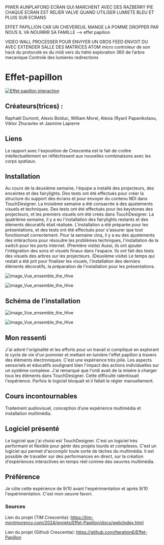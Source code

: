 PIWER AUNPLAFOND
ECRAN QUI MARCHENT AVEC DES RAZBERRY PIE
CHAQUE ECRAN EST RELIER
VALVE QUAND UTILISER LUMIETE BLEU
ET PLUIS SUR ECRANS

EFFET PAPILLION CAR UN CHEVEREUIL MANGE LA POMME DROPPER PAR NOUS
IL VA NOURRIR SA FAMILLE —> effet papilion

VIDEO WALL PROCESSER POUR ENVIYER UN GROS FEED
ENVOIT DU AVEC EXTENDER SALLE DES MATRICES
ATOM micro controleur de son
hack du protocole
ex du midi vers du hdmi
exploration 360 de l’arbre mecanique
Controle des lumieres redirections

# Effet-papillon

[![Effet papillon interaction](https://github.com/PerformX2/H24_V11_inspirations_CRUZ/blob/9e7ae80213bb99786f4815810f2ac7a35f9122bb/Crescentia/Crescentia_Effet_Papillon/M%C3%A9dias/Effet_papillon_interaction.png)](https://www.youtube.com/watch?v=18TErCwIg-4&list=PLcwpEbanae5Jt3niuv6kGI_GReuVFyAzD&index=2)

## Créateurs(trices) :
Raphaël Dumont, Alexis Bolduc, William Morel, Alexia (Ryan) Papanikolaou, Viktor Zhuravlev et Jasmine Lapierre


## Liens
Le rapport avec l'exposition de Crescentia est le fait de croître intellectuellement en réfléchissent aux nouvelles combinaisons avec les corps spatiaux.


## Installation 
Au cours de la deuxième semaine, l'équipe a installé des projecteurs, des enceintes et des fairylights. Des tests ont été effectués pour créer la structure du support des écrans et pour envoyer du contenu NDI dans TouchDesigner. La troisième semaine a été consacrée à des ajustements visuels et techniques. Des tests ont été effectués pour les keystones des projecteurs, et les premiers visuels ont été créés dans TouchDesigner. La quatrième semaine, il y a eu l'installation des fairylights restants et des éléments décoratifs était réalisée. L'installation a été préparée pour les présentations, et des tests ont été effectués pour s'assurer que tout fonctionnait correctement. Pour la semaine cinq, il y a eu des ajustements des intéractions pour résoudre les problèmes techniques, l'installation de la switch pour les ports internet. (Première visite) Aussi, ils ont ajouter l'intégration des sons et visuels finaux dans l'espace. Ils ont fait des tests des visuels des arbres sur les projecteurs. (Deuxième visite) Le temps qui restait a été prit pour finaliser les visuels, l'installation des derniers éléments décoratifs, la préparation de l'installation pour les présentations. 

 
![image_Vue_ensemble_the_Hive](Medias/Vue_ensemble_the_Hive.JPG)

![image_Vue_ensemble_the_Hive](Medias/Vue_ensemble_the_Hive.JPG)


## Schéma de l'installation

![image_Vue_ensemble_the_Hive](Medias/Vue_ensemble_the_Hive.JPG)

![image_Vue_ensemble_the_Hive](Medias/Vue_ensemble_the_Hive.JPG)


## Mon ressenti
J'ai adoré l'originalité et les efforts pour un travail si compliqué en explorant le cycle de vie d'un pommier et mettant en lumière l'effet papillon à travers des éléments électroniques. C'est une expérience très jolie. Les aspects sensoriels et éducatifs soulignant bien l'impact des actions individuelles sur un système complexe. J'ai remarqué que l'ordi avait de la misère à charger tous les éléments dans TouchDesigner. Cette difficulté ralentissait l'expérience. Parfois le logiciel bloquait et il fallait le régler manuellement.


## Cours incontournables
Traitement audiovisuel, conception d’une expérience multimédia et installation multimédia.


## Logiciel présenté
Le logiciel que j'ai choisi est TouchDesigner. C'est un logiciel très performant et flexible pour gérér des projets lourds et complexes. C'est un logiciel qui permet d'accomplir toute sorte de tâches du multimédia. Il est possible de travailler sur des performances en direct, sur la création d'expériences interactives en temps réel comme des oeuvres multimédia. 


## Préférence
Je côte cette expérience de 9/10 avant l'expérimentation et après 9/10 l'expérimentation. C'est mon oeuvre favori.


### Sources
Lien du projet (TIM Crescentia):
https://tim-montmorency.com/2024/projets/Effet-Papillon/docs/web/index.html

Lien du projet (Github Crescentia):
https://github.com/Iteration6/Effet-Papillon
